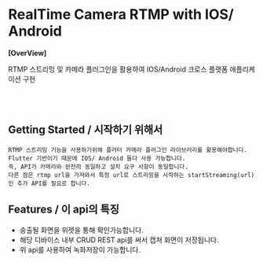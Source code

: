 # RealTime Camera RTMP with IOS/ Android
**[OverView]**

RTMP 스트리밍 및 카메라 플러그인을 활용하여 IOS/Android 크로스 플랫폼 애플리케이션 구현 

<br/>
<br/>


## Getting Started  / 시작하기 위해서

```
RTMP 스트리밍 기능을 사용하기위해 플러터 카메라 플러그인 라이브러리를 활용해야합니다. Flutter 기반이기 때문에 IOS/ Android 둘다 사용 가능합니다. 
즉, API가 카메라와 완전히 동일하고 설치 요구 사항이 동일합니다. 
다른 점은 rtmp url을 가져와서 특정 url로 스트리밍을 시작하는 startStreaming(url)인 추가 API를 필요로 합니다. 

```

## Features  / 이 api의 특징
* 송출될 화면을 위젯을 통해 확인가능합니다.
* 해당 디바이스 내부 CRUD REST api를 써서 캡쳐 화면이 저장됩니다. 
* 위 api를 사용하여 녹화저장이 가능합니다.

